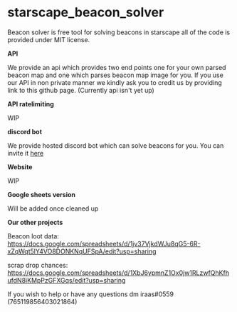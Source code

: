 # starscape_beacon_solver

Beacon solver is free tool for solving beacons in starscape all of the code is provided under MIT license.

**API**

We provide an api which provides two end points one for your own parsed beacon map and one which parses beacon map image for you. If you use our API in non private manner we kindly ask you to credit us by providing link to this github page. (Currently api isn't yet up)

**API ratelimiting**

WIP

**discord bot**

We provide hosted discord bot which can solve beacons for you. You can invite it [here](https://discord.com/api/oauth2/authorize?client_id=814130510544502835&permissions=277025704000&scope=bot%20applications.commands)

**Website**

WIP

**Google sheets version**

Will be added once cleaned up

**Our other projects**

Beacon loot data: https://docs.google.com/spreadsheets/d/1jv37VjkdWJu8qG5-6R-xZqWqt5lY4VO8DONKNqUFSpA/edit?usp=sharing 

scrap drop chances: https://docs.google.com/spreadsheets/d/1XbJ6ypmnZ1Ox0jw1RLzwfQhKfhufdN8iKMpPzGFXGqs/edit?usp=sharing

If you wish to help or have any questions dm iraas#0559 (765119856403021864)






